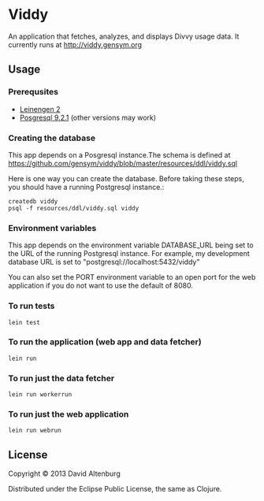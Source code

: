 # Viddy

An application that fetches, analyzes, and displays Divvy usage data. It currently runs at http://viddy.gensym.org

## Usage

### Prerequsites

* [Leinengen 2](https://github.com/technomancy/leiningen)
* [Posgresql 9.2.1](http://www.postgresql.org) (other versions may work)

### Creating the database

This app depends on a Posgresql instance.The schema is defined at
https://github.com/gensym/viddy/blob/master/resources/ddl/viddy.sql

Here is one way you can create the database. Before taking these steps,
you should have a running Postgresql instance.:

    createdb viddy
    psql -f resources/ddl/viddy.sql viddy



### Environment variables

This app depends on the environment variable DATABASE_URL being set to
the URL of the running Postgresql instance. For example, my
development database URL  is set to "postgresql://localhost:5432/viddy"

You can also set the PORT environment variable to an open port for the
web application if you do not want to use the default of 8080.

### To run tests

    lein test

### To run the application (web app and data fetcher)

    lein run

### To run just the data fetcher
    
    lein run workerrun

### To run just the web application

    lein run webrun

## License

Copyright © 2013 David Altenburg

Distributed under the Eclipse Public License, the same as Clojure.
